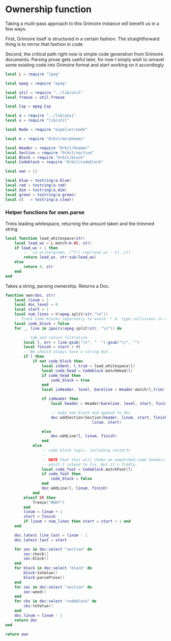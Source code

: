 # Ownership function


  Taking a multi-pass approach to this Grimoire instance will benefit us
in a few ways.


First, Grimoire itself is structured in a certain fashion. The
straightforward thing is to mirror that fashion in code.


Second, the critical path right now is simple code generation from
Grimoire documents. Parsing prose gets useful later, for now I simply
wish to unravel some existing code into Grimoire format and start working
on it accordingly.

```lua
local L = require "lpeg"

local epeg = require "epeg"

local util = require "../lib/util"
local freeze = util.freeze

local Csp = epeg.Csp

local a = require "../lib/ansi"
local u = require "lib/util"

local Node = require "espalier/node"

local m = require "Orbit/morphemes"

local Header = require "Orbit/header"
local Section = require "Orbit/section"
local Block = require "Orbit/block"
local Codeblock = require "Orbit/codeblock"

local own = {}

local blue = tostring(a.blue)
local red = tostring(a.red)
local dim = tostring(a.dim)
local green = tostring(a.green)
local cl   = tostring(a.clear)
```
### Helper functions for own.parse

  Trims leading whitespace, returning the amount taken and
the trimmed string.


```lua
local function lead_whitespace(str)
    local lead_ws = L.match(m.WS, str)
    if lead_ws > 1 then
        --  io.write(green..("%"):rep(lead_ws - 1)..cl)
        return lead_ws, str:sub(lead_ws)
    else
        return 0, str
    end
end
```

 Takes a string, parsing ownership.
 Returns a Doc.


```lua
function own(doc, str)
    local linum = 1
    local doc_level = 0
    local start = 1
    local num_lines = #(epeg.split(str,"\n"))
    -- Track code blocks separately to avoid `* A` type collisions in code
    local code_block = false
    for _, line in ipairs(epeg.split(str, "\n")) do

        -- tab and return filtration
        local l, err = line:gsub("\t", "  "):gsub("\r", "")
        local finish = start + #l
        -- We should always have a string but..
        if l then
            if not code_block then
                local indent, l_trim = lead_whitespace(l)
                local code_head = Codeblock.matchHead(l)
                if code_head then
                    code_block = true
                end
                local isHeader, level, bareline = Header.match(l_trim)

                if isHeader then
                    local header = Header(bareline, level, start, finish, str)

                    -- make new block and append to doc
                    doc:addSection(Section(header, linum, start, finish, doc.str),
                                      linum, start)

                else
                    doc:addLine(l, linum, finish)
                end
            else
                -- code block logic, including restarts
                --
                -- NOTE that this will choke on unmatched code headers,
                -- which I intend to fix. But it's fiddly.
                local code_foot = Codeblock.matchFoot(l)
                if code_foot then
                    code_block = false
                end
                doc:addLine(l, linum, finish)
            end
        elseif ER then
            freeze("HUH?")
        end
        linum = linum + 1
        start = finish
        if linum < num_lines then start = start + 1 end
    end

    doc.latest.line_last = linum - 1
    doc.latest.last = start

    for sec in doc:select "section" do
        sec:check()
        sec:block()
    end
    for block in doc:select "block" do
        block:toValue()
        block:parseProse()
    end
    for sec in doc:select "section" do
        sec:weed()
    end
    for cbs in doc:select "codeblock" do
        cbs:toValue()
    end
    doc.linum = linum - 1
    return doc
end

return own
```
